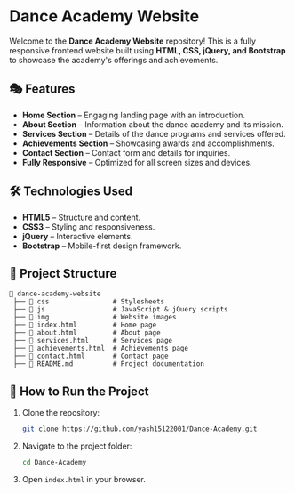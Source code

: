 # Dance Academy Website

Welcome to the **Dance Academy Website** repository! This is a fully responsive frontend website built using **HTML, CSS, jQuery, and Bootstrap** to showcase the academy's offerings and achievements.

## 🎭 Features

-   **Home Section** – Engaging landing page with an introduction.
-   **About Section** – Information about the dance academy and its mission.
-   **Services Section** – Details of the dance programs and services offered.
-   **Achievements Section** – Showcasing awards and accomplishments.
-   **Contact Section** – Contact form and details for inquiries.
-   **Fully Responsive** – Optimized for all screen sizes and devices.

## 🛠 Technologies Used

-   **HTML5** – Structure and content.
-   **CSS3** – Styling and responsiveness.
-   **jQuery** – Interactive elements.
-   **Bootstrap** – Mobile-first design framework.

## 📂 Project Structure

```
📁 dance-academy-website
 ├── 📁 css                # Stylesheets
 ├── 📁 js                 # JavaScript & jQuery scripts
 ├── 📁 img                # Website images
 ├── 📄 index.html         # Home page
 ├── 📄 about.html         # About page
 ├── 📄 services.html      # Services page
 ├── 📄 achievements.html  # Achievements page
 ├── 📄 contact.html       # Contact page
 ├── 📄 README.md          # Project documentation
```

## 🚀 How to Run the Project

1. Clone the repository:
    ```sh
    git clone https://github.com/yash15122001/Dance-Academy.git
    ```
2. Navigate to the project folder:
    ```sh
    cd Dance-Academy
    ```
3. Open `index.html` in your browser.
